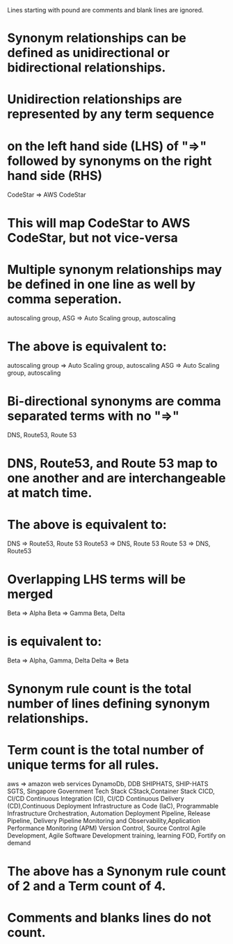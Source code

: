  Lines starting with pound are comments and blank lines are ignored.

# Synonym relationships can be defined as unidirectional or bidirectional relationships.

# Unidirection relationships are represented by any term sequence 
# on the left hand side (LHS) of "=>" followed by synonyms on the right hand side (RHS)
CodeStar => AWS CodeStar
# This will map CodeStar to AWS CodeStar, but not vice-versa

# Multiple synonym relationships may be defined in one line as well by comma seperation.
autoscaling group, ASG => Auto Scaling group, autoscaling
# The above is equivalent to:
autoscaling group => Auto Scaling group, autoscaling
ASG => Auto Scaling group, autoscaling

# Bi-directional synonyms are comma separated terms with no "=>"
DNS, Route53, Route 53
# DNS, Route53, and Route 53 map to one another and are interchangeable at match time.
# The above is equivalent to:
DNS => Route53, Route 53
Route53 => DNS, Route 53
Route 53 => DNS, Route53

# Overlapping LHS terms will be merged
Beta => Alpha
Beta => Gamma
Beta, Delta
# is equivalent to:
Beta => Alpha, Gamma, Delta
Delta => Beta

# Synonym rule count is the total number of lines defining synonym relationships.
# Term count is the total number of unique terms for all rules. 
aws => amazon web services
DynamoDb, DDB
SHIPHATS, SHIP-HATS
SGTS, Singapore Government Tech Stack
CStack,Container Stack
CICD, CI/CD
Continuous Integration (CI), CI/CD
Continuous Delivery (CD),Continuous Deployment
Infrastructure as Code (IaC), Programmable Infrastructure
Orchestration, Automation
Deployment Pipeline, Release Pipeline, Delivery Pipeline
Monitoring and Observability,Application Performance Monitoring (APM)
Version Control, Source Control
Agile Development, Agile Software Development
training, learning
FOD, Fortify on demand
# The above has a Synonym rule count of 2 and a Term count of 4. 
# Comments and blanks lines do not count.

